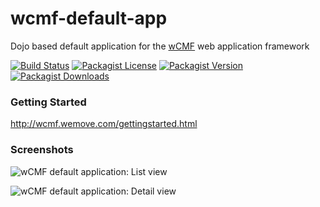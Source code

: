 wcmf-default-app
================

Dojo based default application for the [wCMF](https://github.com/iherwig/wcmf) web application framework

[![Build Status](https://img.shields.io/travis/iherwig/wcmf-default-app.svg?style=flat-square)](https://travis-ci.org/iherwig/wcmf-default-app)
[![Packagist License](https://img.shields.io/packagist/l/wcmf/wcmf-default-app.svg?style=flat-square)]()
[![Packagist Version](https://img.shields.io/packagist/v/wcmf/wcmf-default-app.svg?style=flat-square)]()
[![Packagist Downloads](https://img.shields.io/packagist/dm/wcmf/wcmf-default-app.svg?style=flat-square)](https://packagist.org/packages/wcmf/wcmf-default-app)

### Getting Started

http://wcmf.wemove.com/gettingstarted.html

### Screenshots

![wCMF default application: List view](http://wcmf.wemove.com/wcmf-default-app1ws.png)

![wCMF default application: Detail view](http://wcmf.wemove.com/wcmf-default-app2ws.png)
